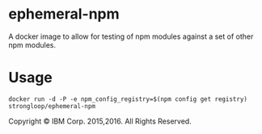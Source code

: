 ephemeral-npm
=============

A docker image to allow for testing of npm modules against a set of
other npm modules.

# Usage

    docker run -d -P -e npm_config_registry=$(npm config get registry) strongloop/ephemeral-npm

Copyright &copy; IBM Corp. 2015,2016. All Rights Reserved.
